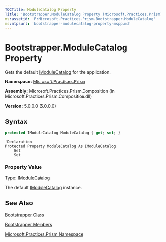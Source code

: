 ```yaml
---
TOCTitle: ModuleCatalog Property
Title: 'Bootstrapper.ModuleCatalog Property (Microsoft.Practices.Prism)'
ms:assetid: 'P:Microsoft.Practices.Prism.Bootstrapper.ModuleCatalog'
ms:mtpsurl: 'bootstrapper-modulecatalog-property-mspp.md'
---
```


# Bootstrapper.ModuleCatalog Property

Gets the default [IModuleCatalog](imodulecatalog-interface-mspp-modularity.md) for the application.

**Namespace:** [Microsoft.Practices.Prism](mspp-namespace.md)

**Assembly:** Microsoft.Practices.Prism.Composition (in Microsoft.Practices.Prism.Composition.dll)

**Version:** 5.0.0.0 (5.0.0.0)

## Syntax

```C#
protected IModuleCatalog ModuleCatalog { get; set; }
```

```VB
'Declaration
Protected Property ModuleCatalog As IModuleCatalog
	Get
	Set
```

### Property Value

Type: [IModuleCatalog](imodulecatalog-interface-mspp-modularity.md)

The default [IModuleCatalog](imodulecatalog-interface-mspp-modularity.md) instance.

## See Also

[Bootstrapper Class](bootstrapper-class-mspp.md)

[Bootstrapper Members](bootstrapper-members-mspp.md)

[Microsoft.Practices.Prism Namespace](mspp-namespace.md)
